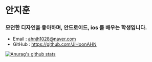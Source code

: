 # 안지훈
### 모던한 디자인을 좋아하며, 안드로이드, ios 를 배우는 학생입니다.
- Email : ahnjh1028@naver.com
- GitHub : https://github.com/JiHoonAHN

[![Anurag's github stats](https://github-readme-stats.vercel.app/api?username=JiHoonAHN)](https://github.com/anuraghazra/github-readme-stats)
